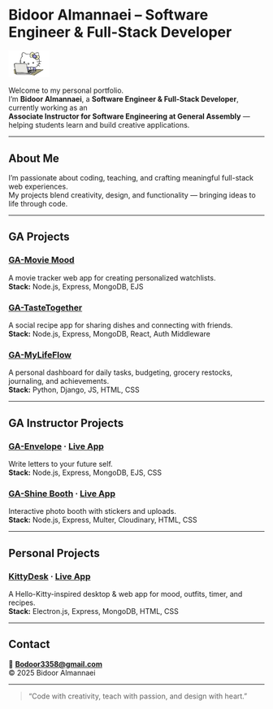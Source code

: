 # Bidoor Almannaei – Software Engineer & Full-Stack Developer

<img src="images/logo.png" alt="Logo" width="80"/>

Welcome to my personal portfolio.  
I’m **Bidoor Almannaei**, a **Software Engineer & Full-Stack Developer**, currently working as an  
**Associate Instructor for Software Engineering at General Assembly** — helping students learn and build creative applications.

---

## About Me

I’m passionate about coding, teaching, and crafting meaningful full-stack web experiences.  
My projects blend creativity, design, and functionality — bringing ideas to life through code.

---

## GA Projects

### [GA-Movie Mood](https://github.com/shsasa/moviemood)
A movie tracker web app for creating personalized watchlists.  
**Stack:** Node.js, Express, MongoDB, EJS

### [GA-TasteTogether](https://github.com/ManarSwar97/TasteTogether-Backend)
A social recipe app for sharing dishes and connecting with friends.  
**Stack:** Node.js, Express, MongoDB, React, Auth Middleware

### [GA-MyLifeFlow](https://github.com/ManarSwar97/MyLifeFlow/tree/main)
A personal dashboard for daily tasks, budgeting, grocery restocks, journaling, and achievements.  
**Stack:** Python, Django, JS, HTML, CSS

---

## GA Instructor Projects

### [GA-Envelope](https://github.com/Bodoorr/GA-Envelope) · [Live App](https://ga-envelope.up.railway.app)
Write letters to your future self.  
**Stack:** Node.js, Express, MongoDB, EJS, CSS

### [GA-Shine Booth](https://github.com/Bodoorr/GA-Envelope) · [Live App](https://ga-shine-booth.up.railway.app)
Interactive photo booth with stickers and uploads.  
**Stack:** Node.js, Express, Multer, Cloudinary, HTML, CSS

---

## Personal Projects

### [KittyDesk](https://github.com/Bodoorr/KittyDesk) · [Live App](https://kittydesk.onrender.com)
A Hello-Kitty-inspired desktop & web app for mood, outfits, timer, and recipes.  
**Stack:** Electron.js, Express, MongoDB, HTML, CSS

---

## Contact

📧 **Bodoor3358@gmail.com**  
© 2025 Bidoor Almannaei

---

> “Code with creativity, teach with passion, and design with heart.”
